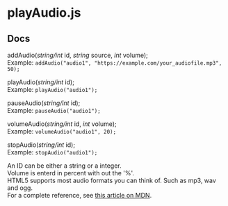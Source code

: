 # playAudio.js

## Docs

addAudio(_string/int_ id, _string_ source, _int_ volume);  
Example: `addAudio("audio1", "https://example.com/your_audiofile.mp3", 50);`

playAudio(_string/int_ id);  
Example: `playAudio("audio1");`

pauseAudio(_string/int_ id);  
Example: `pauseAudio("audio1");`

volumeAudio(_string/int_ id, _int_ volume);  
Example: `volumeAudio("audio1", 20);` 

stopAudio(_string/int_ id);  
Example: `stopAudio("audio1");`

An ID can be either a string or a integer.  
Volume is enterd in percent with out the '%'.  
HTML5 supports most audio formats you can think of. Such as mp3, wav and ogg.  
For a complete reference, see [this article on MDN](https://developer.mozilla.org/en-US/docs/Web/HTML/Supported_media_formats).